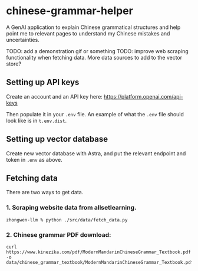 # chinese-grammar-helper

A GenAI application to explain Chinese grammatical structures and help point me to relevant pages to understand my Chinese mistakes and uncertainties.

TODO: add a demonstration gif or something
TODO: improve web scraping functionality when fetching data. More data sources to add to the vector store?

## Setting up API keys

Create an account and an API key here: https://platform.openai.com/api-keys

Then populate it in your `.env` file. An example of what the `.env` file should look like is in `t.env.dist`.

## Setting up vector database

Create new vector database with Astra, and put the relevant endpoint and token in `.env` as above.

## Fetching data
There are two ways to get data.

### 1. Scraping website data from allsetlearning.
```
zhongwen-llm % python ./src/data/fetch_data.py
```

### 2. Chinese grammar PDF download:
```
curl https://www.kinezika.com/pdf/ModernMandarinChineseGrammar_Textbook.pdf -o data/chinese_grammar_textbook/ModernMandarinChineseGrammar_Textbook.pdf
```
